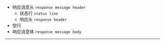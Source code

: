 * 响应消息头 `response message header`
    * 状态行 `status line`
    * 响应头 `response header`
* 空行
* 响应消息体 `response message body`

---

